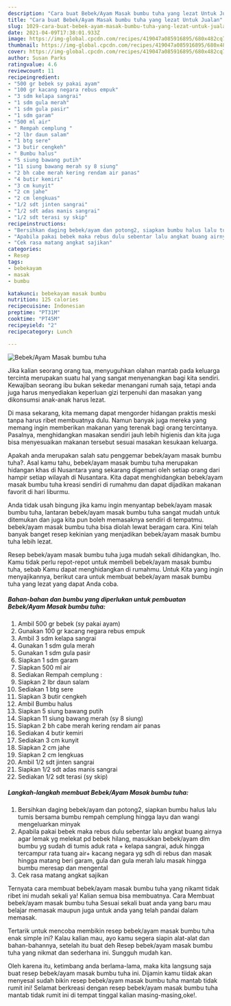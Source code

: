 ```yaml
---
description: "Cara buat Bebek/Ayam Masak bumbu tuha yang lezat Untuk Jualan"
title: "Cara buat Bebek/Ayam Masak bumbu tuha yang lezat Untuk Jualan"
slug: 1029-cara-buat-bebek-ayam-masak-bumbu-tuha-yang-lezat-untuk-jualan
date: 2021-04-09T17:38:01.933Z
image: https://img-global.cpcdn.com/recipes/419047a085916895/680x482cq70/bebekayam-masak-bumbu-tuha-foto-resep-utama.jpg
thumbnail: https://img-global.cpcdn.com/recipes/419047a085916895/680x482cq70/bebekayam-masak-bumbu-tuha-foto-resep-utama.jpg
cover: https://img-global.cpcdn.com/recipes/419047a085916895/680x482cq70/bebekayam-masak-bumbu-tuha-foto-resep-utama.jpg
author: Susan Parks
ratingvalue: 4.6
reviewcount: 11
recipeingredient:
- "500 gr bebek sy pakai ayam"
- "100 gr kacang negara rebus empuk"
- "3 sdm kelapa sangrai"
- "1 sdm gula merah"
- "1 sdm gula pasir"
- "1 sdm garam"
- "500 ml air"
- " Rempah cemplung "
- "2 lbr daun salam"
- "1 btg sere"
- "3 butir cengkeh"
- " Bumbu halus"
- "5 siung bawang putih"
- "11 siung bawang merah sy 8 siung"
- "2 bh cabe merah kering rendam air panas"
- "4 butir kemiri"
- "3 cm kunyit"
- "2 cm jahe"
- "2 cm lengkuas"
- "1/2 sdt jinten sangrai"
- "1/2 sdt adas manis sangrai"
- "1/2 sdt terasi sy skip"
recipeinstructions:
- "Bersihkan daging bebek/ayam dan potong2, siapkan bumbu halus lalu tumis bersama bumbu rempah cemplung hingga layu dan wangi mengeluarkan minyak"
- "Apabila pakai bebek maka rebus dulu sebentar lalu angkat buang airnya agar lemak yg melekat pd bebek hilang, masukkan bebek/ayam dlm bumbu yg sudah di tumis aduk rata + kelapa sangrai, aduk hingga tercampur rata tuang air+ kacang negara yg sdh di rebus dan masak hingga matang beri garam, gula dan gula merah lalu masak hingga bumbu meresap dan mengental"
- "Cek rasa matang angkat sajikan"
categories:
- Resep
tags:
- bebekayam
- masak
- bumbu

katakunci: bebekayam masak bumbu 
nutrition: 125 calories
recipecuisine: Indonesian
preptime: "PT31M"
cooktime: "PT45M"
recipeyield: "2"
recipecategory: Lunch

---
```



![Bebek/Ayam Masak bumbu tuha](https://img-global.cpcdn.com/recipes/419047a085916895/680x482cq70/bebekayam-masak-bumbu-tuha-foto-resep-utama.jpg)

Jika kalian seorang orang tua, menyuguhkan olahan mantab pada keluarga tercinta merupakan suatu hal yang sangat menyenangkan bagi kita sendiri. Kewajiban seorang ibu bukan sekedar menangani rumah saja, tetapi anda juga harus menyediakan keperluan gizi terpenuhi dan masakan yang dikonsumsi anak-anak harus lezat.

Di masa  sekarang, kita memang dapat mengorder hidangan praktis meski tanpa harus ribet membuatnya dulu. Namun banyak juga mereka yang memang ingin memberikan makanan yang terenak bagi orang tercintanya. Pasalnya, menghidangkan masakan sendiri jauh lebih higienis dan kita juga bisa menyesuaikan makanan tersebut sesuai masakan kesukaan keluarga. 



Apakah anda merupakan salah satu penggemar bebek/ayam masak bumbu tuha?. Asal kamu tahu, bebek/ayam masak bumbu tuha merupakan hidangan khas di Nusantara yang sekarang digemari oleh setiap orang dari hampir setiap wilayah di Nusantara. Kita dapat menghidangkan bebek/ayam masak bumbu tuha kreasi sendiri di rumahmu dan dapat dijadikan makanan favorit di hari liburmu.

Anda tidak usah bingung jika kamu ingin menyantap bebek/ayam masak bumbu tuha, lantaran bebek/ayam masak bumbu tuha sangat mudah untuk ditemukan dan juga kita pun boleh memasaknya sendiri di tempatmu. bebek/ayam masak bumbu tuha bisa diolah lewat beragam cara. Kini telah banyak banget resep kekinian yang menjadikan bebek/ayam masak bumbu tuha lebih lezat.

Resep bebek/ayam masak bumbu tuha juga mudah sekali dihidangkan, lho. Kamu tidak perlu repot-repot untuk membeli bebek/ayam masak bumbu tuha, sebab Kamu dapat menghidangkan di rumahmu. Untuk Kita yang ingin menyajikannya, berikut cara untuk membuat bebek/ayam masak bumbu tuha yang lezat yang dapat Anda coba.

<!--inarticleads1-->

##### Bahan-bahan dan bumbu yang diperlukan untuk pembuatan Bebek/Ayam Masak bumbu tuha:

1. Ambil 500 gr bebek (sy pakai ayam)
1. Gunakan 100 gr kacang negara rebus empuk
1. Ambil 3 sdm kelapa sangrai
1. Gunakan 1 sdm gula merah
1. Gunakan 1 sdm gula pasir
1. Siapkan 1 sdm garam
1. Siapkan 500 ml air
1. Sediakan  Rempah cemplung :
1. Siapkan 2 lbr daun salam
1. Sediakan 1 btg sere
1. Siapkan 3 butir cengkeh
1. Ambil  Bumbu halus
1. Siapkan 5 siung bawang putih
1. Siapkan 11 siung bawang merah (sy 8 siung)
1. Siapkan 2 bh cabe merah kering rendam air panas
1. Sediakan 4 butir kemiri
1. Sediakan 3 cm kunyit
1. Siapkan 2 cm jahe
1. Siapkan 2 cm lengkuas
1. Ambil 1/2 sdt jinten sangrai
1. Siapkan 1/2 sdt adas manis sangrai
1. Sediakan 1/2 sdt terasi (sy skip)




<!--inarticleads2-->

##### Langkah-langkah membuat Bebek/Ayam Masak bumbu tuha:

1. Bersihkan daging bebek/ayam dan potong2, siapkan bumbu halus lalu tumis bersama bumbu rempah cemplung hingga layu dan wangi mengeluarkan minyak
1. Apabila pakai bebek maka rebus dulu sebentar lalu angkat buang airnya agar lemak yg melekat pd bebek hilang, masukkan bebek/ayam dlm bumbu yg sudah di tumis aduk rata + kelapa sangrai, aduk hingga tercampur rata tuang air+ kacang negara yg sdh di rebus dan masak hingga matang beri garam, gula dan gula merah lalu masak hingga bumbu meresap dan mengental
1. Cek rasa matang angkat sajikan




Ternyata cara membuat bebek/ayam masak bumbu tuha yang nikamt tidak ribet ini mudah sekali ya! Kalian semua bisa membuatnya. Cara Membuat bebek/ayam masak bumbu tuha Sesuai sekali buat anda yang baru mau belajar memasak maupun juga untuk anda yang telah pandai dalam memasak.

Tertarik untuk mencoba membikin resep bebek/ayam masak bumbu tuha enak simple ini? Kalau kalian mau, ayo kamu segera siapin alat-alat dan bahan-bahannya, setelah itu buat deh Resep bebek/ayam masak bumbu tuha yang nikmat dan sederhana ini. Sungguh mudah kan. 

Oleh karena itu, ketimbang anda berlama-lama, maka kita langsung saja buat resep bebek/ayam masak bumbu tuha ini. Dijamin kamu tiidak akan menyesal sudah bikin resep bebek/ayam masak bumbu tuha mantab tidak rumit ini! Selamat berkreasi dengan resep bebek/ayam masak bumbu tuha mantab tidak rumit ini di tempat tinggal kalian masing-masing,oke!.

